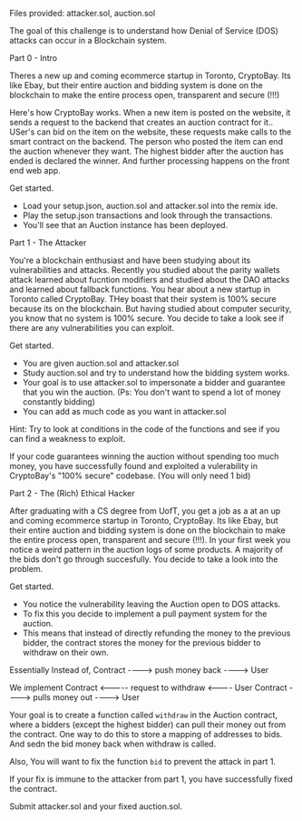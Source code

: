 Files provided: attacker.sol, auction.sol

The goal of this challenge is to understand how Denial of Service (DOS) attacks can occur in a Blockchain system. 

Part 0 - Intro

Theres a new up and coming ecommerce startup in Toronto, CryptoBay. Its like Ebay, but their entire auction and bidding system is done on the blockchain to make the entire process open, transparent and secure (!!!)

Here's how CryptoBay works. When a new item is posted on the website, it sends a request to the backend that creates an auction contract for it.. USer's can bid on the item on the website, these requests make calls to the smart contract on the backend. The person who posted the item can end the auction whenever they want. 
The highest bidder after the auction has ended is declared the winner. And further processing happens on the front end web app. 

Get started.
- Load your setup.json, auction.sol and attacker.sol into the remix ide.
- Play the setup.json transactions and look through the transactions.
- You'll see that an Auction instance has been deployed.

Part 1 - The Attacker

You're a blockchain enthusiast and have been studying about its vulnerabilities and attacks. Recently you studied about the parity wallets attack learned about fucntion modifiers and studied about the DAO attacks and learned about fallback functions. You hear about a new startup in Toronto called CryptoBay. THey boast that their system is 100% secure because its on the blockchain. But having studied about computer security, you know that no system is 100% secure. You decide to take a look see if there are any vulnerabilities you can exploit. 

Get started.
- You are given auction.sol and attacker.sol
- Study auction.sol and try to understand how the bidding system works.
- Your goal is to use attacker.sol to impersonate a bidder and guarantee that you win the auction. (Ps: You don't want to spend a lot of money constantly bidding)
- You can add as much code as you want in attacker.sol 

Hint: Try to look at conditions in the code of the functions and see if you can find a weakness to exploit.

If your code guarantees winning the auction without spending too much money, you have successfully found and exploited a vulerability in CryptoBay's "100% secure" codebase. (You will only need 1 bid)

Part 2 - The (Rich) Ethical Hacker

After graduating with a CS degree from UofT, you get a job as a at an up and coming ecommerce startup in Toronto, CryptoBay. Its like Ebay, but their entire auction and bidding system is done on the blockchain to make the entire process open, transparent and secure (!!!). In your first week you notice a weird pattern in the auction logs of some products. A majority of the bids don't go through succesfully. You decide to take a look into the problem. 

Get started.
- You notice the vulnerability leaving the Auction open to DOS attacks.
- To fix this you decide to implement a pull payment system for the auction. 
- This means that instead of directly refunding the money to the previous bidder, the contract stores the money for the previous bidder to withdraw on their own.

Essentially
Instead of, Contract     ----> push money back ----> User

We implement
Contract      <----- request to withdraw  <---- User
Contract      ----> pulls money out ----> User

Your goal is to create a function called `withdraw` in the Auction contract, where a bidders (except the highest bidder) can pull their money out from the contract. One way to do this to store a mapping of addresses to bids. And sedn the bid money back when withdraw is called. 

Also, You will want to fix the function `bid` to prevent the attack in part 1.

If your fix is immune to the attacker from part 1, you have successfully fixed the contract.

Submit attacker.sol and your fixed auction.sol.


